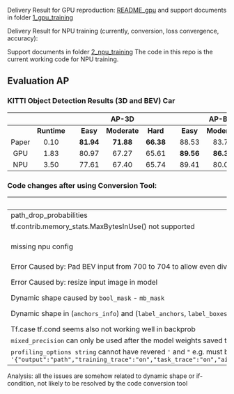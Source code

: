 Delivery Result for GPU reproduction: [README_gpu](1_gpu_training/README_gpu.md) and support documents in folder [1_gpu_training](1_gpu_training)

Delivery Result for NPU training (currently, conversion, loss convergence, accuracy): 

Support documents in folder [2_npu_training](2_npu_training)
The code in this repo is the current working code for NPU training.


## Evaluation AP
### KITTI Object Detection Results (3D and BEV) Car
|              |             |   |           |        AP-3D |           |   |           |       AP-BEV |           |
|:------------:|:-----------:|---|:---------:|:------------:|:---------:|---|:---------:|:------------:|:---------:|
|            | **Runtime** |   |  **Easy** | **Moderate** |  **Hard** |   |  **Easy** | **Moderate** |  **Hard** |
|     Paper |      0.10   |   | **81.94** |    **71.88** | **66.38** |   |   88.53   |      83.79   | 77.90 |
|      GPU |1.83||80.97|67.27|65.61|   |**89.56**|**86.33**|**79.60**|
|      NPU |3.50||77.61|67.40|65.74|   |89.41|80.06|79.30|

### Code changes after using Conversion Tool:  
| Issue | Code change|
|-------|------------|
| path_drop_probabilities | initially set to 1.0;  |
|tf.contrib.memory_stats.MaxBytesInUse() not supported | remove |
|missing npu config|custom_op.name = "NpuOptimizer";rewrite_options.remapping; rewrite_options.memory_optimization; |
|Error Caused by: Pad BEV input from 700 to 704 to allow even divisions for max pooling; Pad + conv2d -> somehow pad operation seems to be fused into conv2d, causing shape issue when backpropgation| put padding operation outside of model |
|Error Caused by: resize input image in model | move out to pre-processing & set input to static |
| Dynamic shape caused by `bool_mask` - `mb_mask` | regularize the mask to static shape `[1024]`   |
| Dynamic shape in (`anchors_info`) and (`label_anchors`, `label_boxes_3d`, `label_classes`)| Padding anchor to a max static shape `30000`, `20`|
|Tf.case tf.cond seems also not working well in backprob|move the condition outside of the model|
| `mixed_precision` can only be used after the model weights saved then load once (the first time won't work) `[ERROR] RUNTIME(8532)kernel task happen error, retCode=0x26, [aicore exception].` | use with at least one checkpoint|
| `profiling_options string` cannot have revered `'` and `"` e.g. must be `'{"output":"path","training_trace":"on","task_trace":"on","aicpu":"on","fp_point":"img_input/sub","bp_point":"train_op/gradients/bev_vgg_pyr/conv1/conv1_1/Conv2D_grad/Conv2DBackpropFilter"}'` | cannot be `"{'output':'path',}"` |
Analysis: all the issues are somehow related to dynamic shape or if-condition, not likely to be resolved by the code conversion tool
